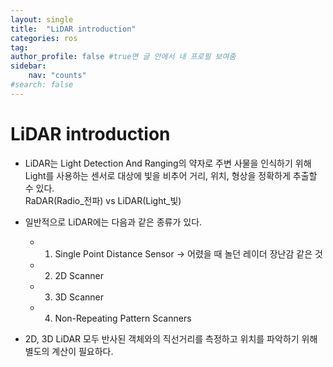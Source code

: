 ```yaml
---
layout: single
title:  "LiDAR introduction"
categories: ros
tag: 
author_profile: false #true면 글 안에서 내 프로필 보여줌
sidebar:
    nav: "counts"
#search: false
---
```


# LiDAR introduction

* LiDAR는 Light Detection And Ranging의 약자로 주변 사물을 인식하기 위해 Light를 사용하는 센서로 
대상에 빛을 비추어 거리, 위치, 형상을 정확하게 추출할 수 있다.   
RaDAR(Radio_전파) vs LiDAR(Light_빛)

* 일반적으로 LiDAR에는 다음과 같은 종류가 있다.
  * 1. Single Point Distance Sensor -> 어렸을 때 놀던 레이더 장난감 같은 것
  * 2. 2D Scanner
  * 3. 3D Scanner
  * 4. Non-Repeating Pattern Scanners

* 2D, 3D LiDAR 모두 반사된 객체와의 직선거리를 측정하고 위치를 파악하기 위해 별도의 계산이 필요하다.


